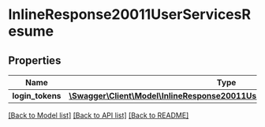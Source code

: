 # InlineResponse20011UserServicesResume

## Properties
Name | Type | Description | Notes
------------ | ------------- | ------------- | -------------
**login_tokens** | [**\Swagger\Client\Model\InlineResponse20011UserServicesResumeLoginTokens[]**](InlineResponse20011UserServicesResumeLoginTokens.md) |  | [optional] 

[[Back to Model list]](../../README.md#documentation-for-models) [[Back to API list]](../../README.md#documentation-for-api-endpoints) [[Back to README]](../../README.md)

